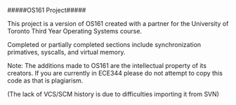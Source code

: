 #####OS161 Project#####

This project is a version of OS161 created with a partner for the University of Toronto Third Year Operating Systems course.

Completed or partially completed sections include synchronization primatives, syscalls, and virtual memory.

Note: The additions made to OS161 are the intellectual property of its creators. If you are currently in ECE344 please do not attempt to copy this code as that is plagiarism.

(The lack of VCS/SCM history is due to difficulties importing it from SVN)